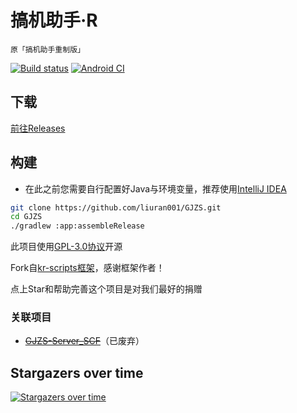 # 搞机助手·R
`原「搞机助手重制版」`

[![Build status](https://build.appcenter.ms/v0.1/apps/080dec73-22f0-473e-ba2e-66e511218893/branches/main/badge)](https://appcenter.ms)
[![Android CI](https://github.com/liuran001/GJZS/actions/workflows/android.yml/badge.svg?branch=main)](https://install.appcenter.ms/users/liuran001/apps/gao3-ji1-zhu4-shou3-r/distribution_groups/%e6%90%9e%e6%9c%ba%e5%8a%a9%e6%89%8b%c2%b7r)

## 下载
[前往Releases](https://github.com/liuran001/GJZS/releases)

## 构建
- 在此之前您需要自行配置好Java与环境变量，推荐使用[IntelliJ IDEA](https://www.jetbrains.com/zh-cn/idea/)

```bash
git clone https://github.com/liuran001/GJZS.git
cd GJZS
./gradlew :app:assembleRelease
```


此项目使用[GPL-3.0协议](https://github.com/liuran001/GJZS/blob/main/LICENSE)开源

Fork自[kr-scripts框架](https://github.com/helloklf/kr-scripts)，感谢框架作者！

点上Star和帮助完善这个项目是对我们最好的捐赠

### 关联项目
- [~~GJZS-Server_SCF~~](https://github.com/liuran001/GJZS-Server_SCF)（已废弃）


## Stargazers over time

[![Stargazers over time](https://starchart.cc/liuran001/GJZS.svg)](https://starchart.cc/liuran001/GJZS)
